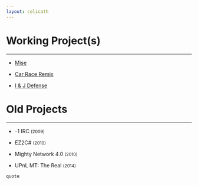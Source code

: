 ```yaml
---
layout: celicath
---
```


# Working Project(s)

* * *

*   [Mise](./mise.html)

*   [Car Race Remix](./CarRace.html)

*   [I & J Defense](./IJdefense.html)


# Old Projects

* * *

*   -1 IRC <small>(2009)</small>

*   EZ2C# <small>(2010)</small>

*   Mighty Network 4.0 <small>(2010)</small>

*   UPnL MT: The Real <small>(2014)</small>

```
quote
```
